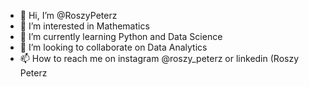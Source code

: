 - 👋 Hi, I’m @RoszyPeterz
- 👀 I’m interested in Mathematics
- 🌱 I’m currently learning Python and Data Science
- 💞️ I’m looking to collaborate on Data Analytics
- 📫 How to reach me on instagram @roszy_peterz or linkedin (Roszy Peterz

<!---
RoszyPeterz/RoszyPeterz is a ✨ special ✨ repository because its `README.md` (this file) appears on your GitHub profile.
You can click the Preview link to take a look at your changes.
--->
